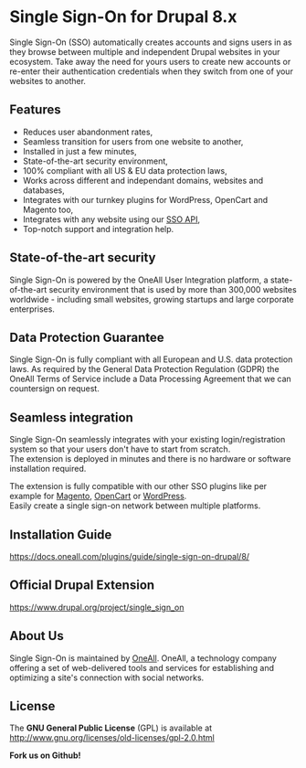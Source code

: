 # Single Sign-On for Drupal 8.x
Single Sign-On (SSO) automatically creates accounts and signs users in as they browse between multiple and independent Drupal websites in your ecosystem. Take away the need for yours users to create new accounts or re-enter their authentication credentials when they switch from one of your websites to another. 


## Features

 * Reduces user abandonment rates,
 * Seamless transition for users from one website to another,
 * Installed in just a few minutes,
 * State-of-the-art security environment,
 * 100% compliant with all US & EU data protection laws,
 * Works across different and independant domains, websites and databases,
 * Integrates with our turnkey plugins for WordPress, OpenCart and Magento too,
 * Integrates with any website using our [SSO API](https://docs.oneall.com/services/implementation-guide/single-sign-on/),
 * Top-notch support and integration help.


## State-of-the-art security
Single Sign-On is powered by the OneAll User Integration platform, a state-of-the-art security environment that is used by more than 
300,000 websites worldwide - including small websites, growing startups and large corporate enterprises.


## Data Protection Guarantee
Single Sign-On is fully compliant with all European and U.S. data protection laws. As required by the General Data Protection 
Regulation (GDPR) the OneAll Terms of Service include a Data Processing Agreement that we can countersign on request.


## Seamless integration
Single Sign-On seamlessly integrates with your existing login/registration system so that your users don't have to start from scratch.  
The extension is deployed in minutes and there is no hardware or software installation required.

The extension is fully compatible with our other SSO plugins like per example for [Magento](http://docs.oneall.com/plugins/guide/single-sign-on-magento/), 
[OpenCart](https://www.opencart.com/index.php?route=marketplace/extension/info&extension_id=32346) or [WordPress](https://wordpress.org/plugins/single-sign-on-sso/).  
Easily create a single sign-on network between multiple platforms.

## Installation Guide
https://docs.oneall.com/plugins/guide/single-sign-on-drupal/8/


## Official Drupal Extension
https://www.drupal.org/project/single_sign_on


## About Us
Single Sign-On is maintained by [OneAll](http://www.oneall.com/). OneAll, a technology company offering a set of 
web-delivered tools and services for establishing and optimizing a site's connection with social networks.


## License
The **GNU General Public License** (GPL) is available at  
http://www.gnu.org/licenses/old-licenses/gpl-2.0.html


**Fork us on Github!**